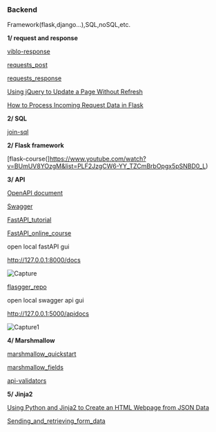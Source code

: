 ### Backend
Framework(flask,django...),SQL,noSQL,etc.

**1/ request and response**

[viblo-response](https://viblo.asia/p/ban-da-thuc-su-biet-http-response-status-code-gGJ59NOrKX2)

[requests_post](https://www.w3schools.com/python/ref_requests_post.asp)

[requests_response](https://www.w3schools.com/python/ref_requests_response.asp)

[Using jQuery to Update a Page Without Refresh ](https://www.youtube.com/watch?v=Kcka5WBMktw)

[How to Process Incoming Request Data in Flask](https://www.youtube.com/watch?v=hAEJajltHxc&list=PLsM05n4rlXWTamBIPSom7mQVA-xooDkxw&index=41)

**2/ SQL**

[join-sql](https://user-images.githubusercontent.com/73679364/150269896-5b6a3dbb-98d7-49e4-b612-53489e64ebeb.png)

**2/ Flask framework**

[flask-course(]https://www.youtube.com/watch?v=BUmUV8YOzgM&list=PLF2JzgCW6-YY_TZCmBrbOpgx5pSNBD0_L)

**3/ API**

[OpenAPI document](https://github.com/OAI/OpenAPI-Specification/blob/main/versions/2.0.md#parameterObject)

[Swagger](https://editor.swagger.io/)

[FastAPI_tutorial](https://www.youtube.com/watch?v=7t2alSnE2-I)

[FastAPI_online_course](https://www.youtube.com/watch?v=tLKKmouUams)

open local fastAPI gui

  http://127.0.0.1:8000/docs
  
![Capture](https://user-images.githubusercontent.com/73679364/135738215-74839dbf-78b9-4ed8-a98f-e7ff67f61df6.PNG)

[flasgger_repo](https://github.com/flasgger/flasgger#top-contributors)

open local swagger api gui
  
  http://127.0.0.1:5000/apidocs

![Capture1](https://user-images.githubusercontent.com/73679364/135738167-ecd88f1a-ceb3-47e4-a313-414e44040c4e.PNG)

**4/ Marshmallow**

[marshmallow_quickstart](https://marshmallow.readthedocs.io/en/stable/quickstart.html)

[marshmallow_fields](https://marshmallow.readthedocs.io/en/stable/api_reference.html#module-marshmallow.fields)

[api-validators](https://marshmallow.readthedocs.io/en/stable/api_reference.html#api-validators)

**5/ Jinja2**

[Using Python and Jinja2 to Create an HTML Webpage from JSON Data](https://www.youtube.com/watch?v=9v6kDoUjIs4)

[Sending_and_retrieving_form_data](https://developer.mozilla.org/en-US/docs/Learn/Forms/Sending_and_retrieving_form_data)
